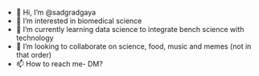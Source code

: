 - 👋 Hi, I’m @sadgradgaya
- 👀 I’m interested in biomedical science
- 🌱 I’m currently learning data science to integrate bench science with technology
- 💞️ I’m looking to collaborate on science, food, music and memes (not in that order)
- 📫 How to reach me- DM?

<!---
sadgradgaya/sadgradgaya is a ✨ special ✨ repository because its `README.md` (this file) appears on your GitHub profile.
You can click the Preview link to take a look at your changes.
--->
